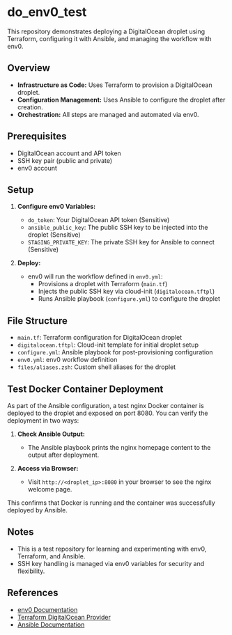 # do_env0_test

This repository demonstrates deploying a DigitalOcean droplet using Terraform, configuring it with Ansible, and managing the workflow with env0.

## Overview
- **Infrastructure as Code:** Uses Terraform to provision a DigitalOcean droplet.
- **Configuration Management:** Uses Ansible to configure the droplet after creation.
- **Orchestration:** All steps are managed and automated via env0.

## Prerequisites
- DigitalOcean account and API token
- SSH key pair (public and private)
- env0 account

## Setup
1. **Configure env0 Variables:**
   - `do_token`: Your DigitalOcean API token (Sensitive)
   - `ansible_public_key`: The public SSH key to be injected into the droplet (Sensitive)
   - `STAGING_PRIVATE_KEY`: The private SSH key for Ansible to connect (Sensitive)

2. **Deploy:**
   - env0 will run the workflow defined in `env0.yml`:
     - Provisions a droplet with Terraform (`main.tf`)
     - Injects the public SSH key via cloud-init (`digitalocean.tftpl`)
     - Runs Ansible playbook (`configure.yml`) to configure the droplet

## File Structure
- `main.tf`: Terraform configuration for DigitalOcean droplet
- `digitalocean.tftpl`: Cloud-init template for initial droplet setup
- `configure.yml`: Ansible playbook for post-provisioning configuration
- `env0.yml`: env0 workflow definition
- `files/aliases.zsh`: Custom shell aliases for the droplet

## Test Docker Container Deployment

As part of the Ansible configuration, a test nginx Docker container is deployed to the droplet and exposed on port 8080. You can verify the deployment in two ways:

1. **Check Ansible Output:**
   - The Ansible playbook prints the nginx homepage content to the output after deployment.

2. **Access via Browser:**
   - Visit `http://<droplet_ip>:8080` in your browser to see the nginx welcome page.

This confirms that Docker is running and the container was successfully deployed by Ansible.

## Notes
- This is a test repository for learning and experimenting with env0, Terraform, and Ansible.
- SSH key handling is managed via env0 variables for security and flexibility.

## References
- [env0 Documentation](https://docs.env0.com/)
- [Terraform DigitalOcean Provider](https://registry.terraform.io/providers/digitalocean/digitalocean/latest/docs)
- [Ansible Documentation](https://docs.ansible.com/)

